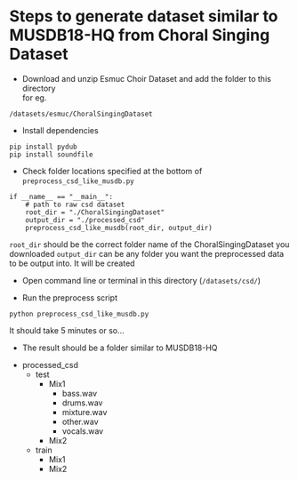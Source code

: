 # Steps to generate dataset similar to MUSDB18-HQ from Choral Singing Dataset

* Download and unzip Esmuc Choir Dataset and add the folder to this directory  
for eg.
```
/datasets/esmuc/ChoralSingingDataset
```

* Install dependencies
```
pip install pydub
pip install soundfile
```

* Check folder locations specified at the bottom of `preprocess_csd_like_musdb.py`

```
if __name__ == "__main__":
    # path to raw csd dataset
    root_dir = "./ChoralSingingDataset"
    output_dir = "./processed_csd"
    preprocess_csd_like_musdb(root_dir, output_dir)
```

`root_dir` should be the correct folder name of the ChoralSingingDataset you downloaded
`output_dir` can be any folder you want the preprocessed data to be output into. It will be created

* Open command line or terminal in this directory (`/datasets/csd/`)

* Run the preprocess script
```
python preprocess_csd_like_musdb.py
```

It should take 5 minutes or so...
* The result should be a folder similar to MUSDB18-HQ
- processed_csd
  - test
    - Mix1
      - bass.wav
      - drums.wav
      - mixture.wav
      - other.wav
      - vocals.wav
    - Mix2
  - train
    - Mix1
    - Mix2



